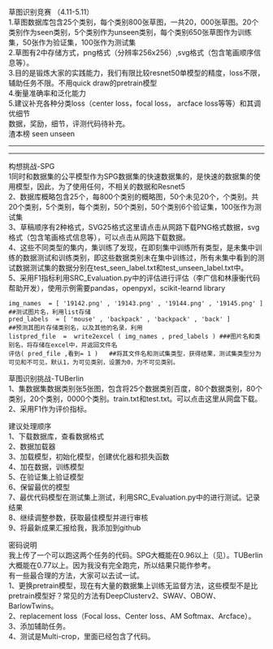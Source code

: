 草图识别竞赛 （4.11-5.11）  
1.草图数据库包含25个类别，每个类别800张草图，一共20，000张草图。20个类别作为seen类别，5个类别作为unseen类别，每个类别650张草图作为训练集，50张作为验证集，100张作为测试集  
2.草图有2中存储方式，png格式（分辨率256x256）,svg格式（包含笔画顺序信息等）。    
3.目的是锻炼大家的实践能力，我们有限比较resnet50单模型的精度，loss不限，辅助任务不限。不用quick draw的pretrain模型  
4.衡量准确率和泛化能力   
5.建议补充各种分类loss（center loss，focal loss， arcface loss等等）和其调优细节    
数据，奖励，细节，评测代码待补充。  
渣本榜	seen	unseen  
--	--	--
--	--	--
构想挑战-SPG  
1同时和数据集的公平模型作为SPG数据集的快速数据集的，是快速的数据集的使用模型，因此，为了使用任何，不相关的数据和Resnet5  
2、数据库概略包含25个，每800个类别的概略图，50个未见20个，个类别。共20个类别，5个类别，每个类别，50个类别，50个类别6个验证集，100张作为测试集  
3、草稿顺序有2种格式，SVG25格式这里请点击从网路下载PNG格式数据，svg格式（包含笔画格式信息等），可以点击从网路下载数据。  
4、这些不同类型的集内，集训练了发现，在即刻集中训练所有类型，是未集中训练的数据测试和训练类别，即这些数据类别未在集中训练过，所有未集中看到的测试数据测试集的数据分别在test_seen_label.txt和test_unseen_label.txt中。  
5、采用F1指标利用SRC_Evaluation.py中的评估进行评估（李广信和林康衡代码帮助开发），使用示例需要pandas，openpyxl，scikit-learnd library  

    img_names  = [ '19142.png' , '19143.png' , '19144.png' , '19145.png' ] ##测试图片名，利用list存储  
    pred_labels  = [ 'mouse' , 'backpack' , 'backpack' , 'back' ]         ##预测其图片存储类别名，以及其他的名录，利用  
    listpred_file  =  write2excel ( img_names , pred_labels ) ###图片名和类别名，将存储在excel中，并返回文件名  
    评估( pred_file ,看到= 1 )   ##将其文件名和测试集类型，获得结果，测试集类型分为可见和不可见，默认1，为可见类别，设置为0，为不可见类别。  
草图识别挑战-TUBerlin  
1、集数据集数据类别张5张图，包含将25个数据类别百度，80个数据类别，80个类别，20个类别，0000个类别。train.txt和test.txt。可以点击这里从网盘下载。  
2、采用F1作为评价指标。  

建议处理顺序  
1、下载数据库，查看数据格式  
2、数据加载器   
3、加载模型，初始化模型，创建优化器和损失函数  
4、加在数据，训练模型  
5、在验证集上验证模型  
6、保留最优的模型  
7、最优代码模型在测试集上测试，利用SRC_Evaluation.py中的进行测试。记录结果  
8、继续调整参数，获取最佳模型并进行审核  
9、将最新成果汇报给我，我添加到github  

密码说明  
我上传了一个可以跑这两个任务的代码。SPG大概能在0.96以上（见）。TUBerlin大概能在0.77以上。因为我没有完全跑完，所以结果只能作参考。  
有一些最合理的方法，大家可以去试一试。  
1、更换pretrain模型，现在有大量的数据集上训练无监督方法，这些模型不是比pretrain模型好？常见的方法有DeepClusterv2、SWAV、OBOW、BarlowTwins。  
2、replacement loss（Focal loss、Center loss、AM Softmax、Arcface）。  
3、添加辅助任务。  
4、测试是Multi-crop，里面已经包含了代码。  
